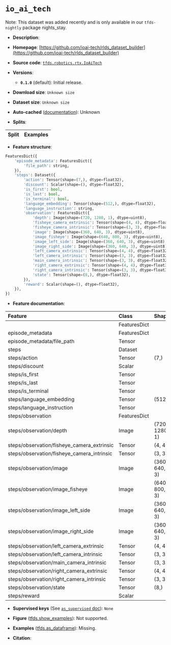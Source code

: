 <div itemscope itemtype="http://schema.org/Dataset">
  <div itemscope itemprop="includedInDataCatalog" itemtype="http://schema.org/DataCatalog">
    <meta itemprop="name" content="TensorFlow Datasets" />
  </div>
  <meta itemprop="name" content="io_ai_tech" />
  <meta itemprop="description" content="&#10;&#10;To use this dataset:&#10;&#10;```python&#10;import tensorflow_datasets as tfds&#10;&#10;ds = tfds.load(&#x27;io_ai_tech&#x27;, split=&#x27;train&#x27;)&#10;for ex in ds.take(4):&#10;  print(ex)&#10;```&#10;&#10;See [the guide](https://www.tensorflow.org/datasets/overview) for more&#10;informations on [tensorflow_datasets](https://www.tensorflow.org/datasets).&#10;&#10;" />
  <meta itemprop="url" content="https://www.tensorflow.org/datasets/catalog/io_ai_tech" />
  <meta itemprop="sameAs" content="https://github.com/ioai-tech/rlds_dataset_builder" />
  <meta itemprop="citation" content="" />
</div>

# `io_ai_tech`


Note: This dataset was added recently and is only available in our
`tfds-nightly` package
<span class="material-icons" title="Available only in the tfds-nightly package">nights_stay</span>.

*   **Description**:

*   **Homepage**:
    [https://github.com/ioai-tech/rlds_dataset_builder](https://github.com/ioai-tech/rlds_dataset_builder)

*   **Source code**:
    [`tfds.robotics.rtx.IoAiTech`](https://github.com/tensorflow/datasets/tree/master/tensorflow_datasets/robotics/rtx/rtx.py)

*   **Versions**:

    *   **`0.1.0`** (default): Initial release.

*   **Download size**: `Unknown size`

*   **Dataset size**: `Unknown size`

*   **Auto-cached**
    ([documentation](https://www.tensorflow.org/datasets/performances#auto-caching)):
    Unknown

*   **Splits**:

Split | Examples
:---- | -------:

*   **Feature structure**:

```python
FeaturesDict({
    'episode_metadata': FeaturesDict({
        'file_path': string,
    }),
    'steps': Dataset({
        'action': Tensor(shape=(7,), dtype=float32),
        'discount': Scalar(shape=(), dtype=float32),
        'is_first': bool,
        'is_last': bool,
        'is_terminal': bool,
        'language_embedding': Tensor(shape=(512,), dtype=float32),
        'language_instruction': string,
        'observation': FeaturesDict({
            'depth': Image(shape=(720, 1280, 1), dtype=uint8),
            'fisheye_camera_extrinsic': Tensor(shape=(4, 4), dtype=float32),
            'fisheye_camera_intrinsic': Tensor(shape=(3, 3), dtype=float32),
            'image': Image(shape=(360, 640, 3), dtype=uint8),
            'image_fisheye': Image(shape=(640, 800, 3), dtype=uint8),
            'image_left_side': Image(shape=(360, 640, 3), dtype=uint8),
            'image_right_side': Image(shape=(360, 640, 3), dtype=uint8),
            'left_camera_extrinsic': Tensor(shape=(4, 4), dtype=float32),
            'left_camera_intrinsic': Tensor(shape=(3, 3), dtype=float32),
            'main_camera_intrinsic': Tensor(shape=(3, 3), dtype=float32),
            'right_camera_extrinsic': Tensor(shape=(4, 4), dtype=float32),
            'right_camera_intrinsic': Tensor(shape=(3, 3), dtype=float32),
            'state': Tensor(shape=(8,), dtype=float32),
        }),
        'reward': Scalar(shape=(), dtype=float32),
    }),
})
```

*   **Feature documentation**:

Feature                                    | Class        | Shape          | Dtype   | Description
:----------------------------------------- | :----------- | :------------- | :------ | :----------
                                           | FeaturesDict |                |         |
episode_metadata                           | FeaturesDict |                |         |
episode_metadata/file_path                 | Tensor       |                | string  |
steps                                      | Dataset      |                |         |
steps/action                               | Tensor       | (7,)           | float32 |
steps/discount                             | Scalar       |                | float32 |
steps/is_first                             | Tensor       |                | bool    |
steps/is_last                              | Tensor       |                | bool    |
steps/is_terminal                          | Tensor       |                | bool    |
steps/language_embedding                   | Tensor       | (512,)         | float32 |
steps/language_instruction                 | Tensor       |                | string  |
steps/observation                          | FeaturesDict |                |         |
steps/observation/depth                    | Image        | (720, 1280, 1) | uint8   |
steps/observation/fisheye_camera_extrinsic | Tensor       | (4, 4)         | float32 |
steps/observation/fisheye_camera_intrinsic | Tensor       | (3, 3)         | float32 |
steps/observation/image                    | Image        | (360, 640, 3)  | uint8   |
steps/observation/image_fisheye            | Image        | (640, 800, 3)  | uint8   |
steps/observation/image_left_side          | Image        | (360, 640, 3)  | uint8   |
steps/observation/image_right_side         | Image        | (360, 640, 3)  | uint8   |
steps/observation/left_camera_extrinsic    | Tensor       | (4, 4)         | float32 |
steps/observation/left_camera_intrinsic    | Tensor       | (3, 3)         | float32 |
steps/observation/main_camera_intrinsic    | Tensor       | (3, 3)         | float32 |
steps/observation/right_camera_extrinsic   | Tensor       | (4, 4)         | float32 |
steps/observation/right_camera_intrinsic   | Tensor       | (3, 3)         | float32 |
steps/observation/state                    | Tensor       | (8,)           | float32 |
steps/reward                               | Scalar       |                | float32 |

*   **Supervised keys** (See
    [`as_supervised` doc](https://www.tensorflow.org/datasets/api_docs/python/tfds/load#args)):
    `None`

*   **Figure**
    ([tfds.show_examples](https://www.tensorflow.org/datasets/api_docs/python/tfds/visualization/show_examples)):
    Not supported.

*   **Examples**
    ([tfds.as_dataframe](https://www.tensorflow.org/datasets/api_docs/python/tfds/as_dataframe)):
    Missing.

*   **Citation**:

